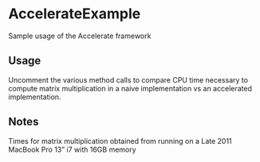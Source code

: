 # AccelerateExample

Sample usage of the Accelerate framework

## Usage

Uncomment the various method calls to compare CPU time necessary to compute matrix multiplication in a naive implementation vs an accelerated implementation.

## Notes

Times for matrix multiplication obtained from running on a Late 2011 MacBook Pro 13” i7 with 16GB memory
